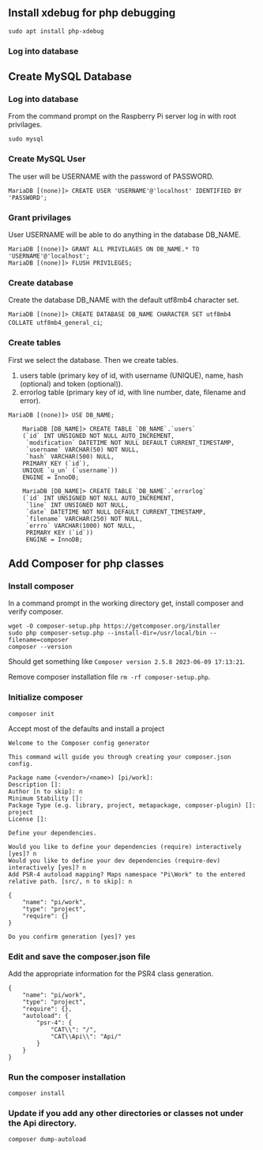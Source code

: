 ## Install xdebug for php debugging

```
sudo apt install php-xdebug
```

### Log into database

## Create MySQL Database

### Log into database

From the command prompt on the Raspberry Pi server log in with root privilages.

`sudo mysql`

### Create MySQL User

The user will be USERNAME with the password of PASSWORD.

`MariaDB [(none)]> CREATE USER 'USERNAME'@'localhost' IDENTIFIED BY 'PASSWORD';`

### Grant privilages

User USERNAME will be able to do anything in the database DB_NAME.

```
MariaDB [(none)]> GRANT ALL PRIVILAGES ON DB_NAME.* TO 'USERNAME'@'localhost';
MariaDB [(none)]> FLUSH PRIVILEGES;
```

### Create database

Create the database DB_NAME with the default utf8mb4 character set.

`MariaDB [(none)]> CREATE DATABASE DB_NAME CHARACTER SET utf8mb4 COLLATE utf8mb4_general_ci`;

### Create tables

First we select the database.
Then we create tables.

1. users table (primary key of id, with username (UNIQUE), name, hash (optional) and token (optional)).
2. errorlog table (primary key of id, with line number, date, filename and error).

`MariaDB [(none)]> USE DB_NAME;`
```
    MariaDB [DB_NAME]> CREATE TABLE `DB_NAME`.`users`
    (`id` INT UNSIGNED NOT NULL AUTO_INCREMENT,
     `modification` DATETIME NOT NULL DEFAULT CURRENT_TIMESTAMP,
     `username` VARCHAR(50) NOT NULL,
     `hash` VARCHAR(500) NULL,
    PRIMARY KEY (`id`),
    UNIQUE `u_un` (`username`))
    ENGINE = InnoDB;
```

```
    MariaDB [DB_NAME]> CREATE TABLE `DB_NAME`.`errorlog`
    (`id` INT UNSIGNED NOT NULL AUTO_INCREMENT,
     `line` INT UNSIGNED NOT NULL,
     `date` DATETIME NOT NULL DEFAULT CURRENT_TIMESTAMP,
     `filename` VARCHAR(250) NOT NULL,
     `errro` VARCHAR(1000) NOT NULL,
     PRIMARY KEY (`id`))
     ENGINE = InnoDB;
```

## Add Composer for php classes

### Install composer

In a command prompt in the working directory get, install composer and verify composer.

```
wget -O composer-setup.php https://getcomposer.org/installer
sudo php composer-setup.php --install-dir=/usr/local/bin --filename=composer
composer --version
```

Should get something like `Composer version 2.5.8 2023-06-09 17:13:21`.

Remove composer installation file `rm -rf composer-setup.php`.

### Initialize composer

```
composer init
```

Accept most of the defaults and install a project

```
Welcome to the Composer config generator

This command will guide you through creating your composer.json config.

Package name (<vendor>/<name>) [pi/work]:
Description []:
Author [n to skip]: n
Minimum Stability []:
Package Type (e.g. library, project, metapackage, composer-plugin) []: project
License []:

Define your dependencies.

Would you like to define your dependencies (require) interactively [yes]? n
Would you like to define your dev dependencies (require-dev) interactively [yes]? n
Add PSR-4 autoload mapping? Maps namespace "Pi\Work" to the entered relative path. [src/, n to skip]: n

{
    "name": "pi/work",
    "type": "project",
    "require": {}
}

Do you confirm generation [yes]? yes
```

### Edit and save the composer.json file

Add the appropriate information for the PSR4 class generation.

```
{
    "name": "pi/work",
    "type": "project",
    "require": {},
    "autoload": {
        "psr-4": {
            "CAT\\": "/",
            "CAT\\Api\\": "Api/"
        }
    }
}
```

### Run the composer installation

```
composer install
```

### Update if you add any other directories or classes not under the Api directory.

```
composer dump-autoload
```
